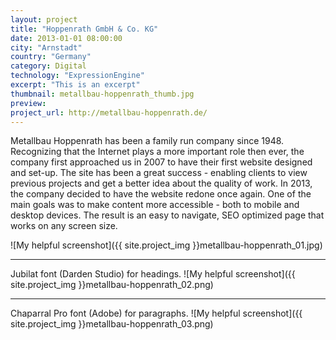 ```yaml
---
layout: project
title: "Hoppenrath GmbH & Co. KG"
date: 2013-01-01 08:00:00
city: "Arnstadt"
country: "Germany"
category: Digital
technology: "ExpressionEngine"
excerpt: "This is an excerpt"
thumbnail: metallbau-hoppenrath_thumb.jpg
preview:
project_url: http://metallbau-hoppenrath.de/
---
```


Metallbau Hoppenrath has been a family run company since 1948. Recognizing that the Internet plays a more important role then ever, the company first approached us in 2007 to have their first website designed and set-up. The site has been a great success - enabling clients to view previous projects and get a better idea about the quality of work. In 2013, the company decided to have the website redone once again. One of the main goals was to make content more accessible - both to mobile and desktop devices. The result is an easy to navigate, SEO optimized page that works on any screen size.

![My helpful screenshot]({{ site.project_img }}metallbau-hoppenrath_01.jpg)

<hr>
Jubilat font (Darden Studio) for headings.
![My helpful screenshot]({{ site.project_img }}metallbau-hoppenrath_02.png)

<hr>
Chaparral Pro font (Adobe) for paragraphs.
![My helpful screenshot]({{ site.project_img }}metallbau-hoppenrath_03.png)
